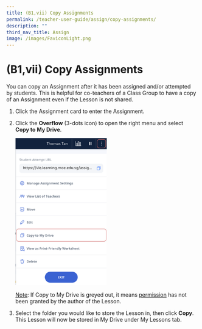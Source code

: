 ```yaml
---
title: (B1,vii) Copy Assignments
permalink: /teacher-user-guide/assign/copy-assignments/
description: ""
third_nav_title: Assign
image: /images/FaviconLight.png
---
```

<h1 id="copy-assignments">(B1,vii) Copy Assignments</h1>
<p>You can copy an Assignment after it has been assigned and/or attempted by students. This is helpful for co-teachers of a Class Group to have a copy of an Assignment even if the Lesson is not shared. </p>
<ol>
<li>Click the Assignment card to enter the Assignment. </li>
<li><p>Click the <strong>Overflow</strong> (3-dots icon) to open the right menu and select <strong>Copy to My Drive</strong>.</p>
<p><img style="width: 50%;" src="/images/2Teacher/AS-CopyAssignment1.png"></p>
	<p><u>Note</u>: If Copy to My Drive is greyed out, it means <a target="_blank" href="/teacher-user-guide/assign/allow-students-to-copy-assignments/">permission</a> has not been granted by the author of the Lesson.</p>
</li>
<li><p>Select the folder you would like to store the Lesson in, then click <strong>Copy</strong>. This Lesson will now be stored in My Drive under My Lessons tab.</p>
</li>
</ol>